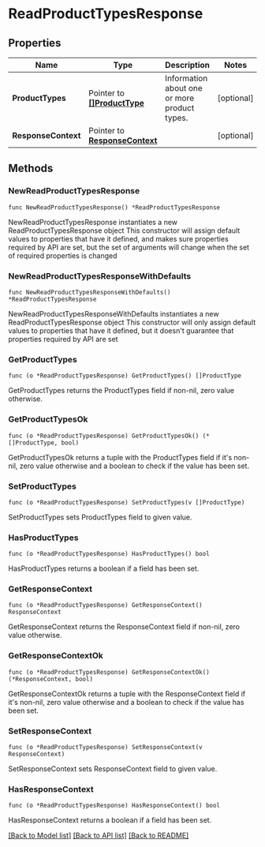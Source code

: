 # ReadProductTypesResponse

## Properties

Name | Type | Description | Notes
------------ | ------------- | ------------- | -------------
**ProductTypes** | Pointer to [**[]ProductType**](ProductType.md) | Information about one or more product types. | [optional] 
**ResponseContext** | Pointer to [**ResponseContext**](ResponseContext.md) |  | [optional] 

## Methods

### NewReadProductTypesResponse

`func NewReadProductTypesResponse() *ReadProductTypesResponse`

NewReadProductTypesResponse instantiates a new ReadProductTypesResponse object
This constructor will assign default values to properties that have it defined,
and makes sure properties required by API are set, but the set of arguments
will change when the set of required properties is changed

### NewReadProductTypesResponseWithDefaults

`func NewReadProductTypesResponseWithDefaults() *ReadProductTypesResponse`

NewReadProductTypesResponseWithDefaults instantiates a new ReadProductTypesResponse object
This constructor will only assign default values to properties that have it defined,
but it doesn't guarantee that properties required by API are set

### GetProductTypes

`func (o *ReadProductTypesResponse) GetProductTypes() []ProductType`

GetProductTypes returns the ProductTypes field if non-nil, zero value otherwise.

### GetProductTypesOk

`func (o *ReadProductTypesResponse) GetProductTypesOk() (*[]ProductType, bool)`

GetProductTypesOk returns a tuple with the ProductTypes field if it's non-nil, zero value otherwise
and a boolean to check if the value has been set.

### SetProductTypes

`func (o *ReadProductTypesResponse) SetProductTypes(v []ProductType)`

SetProductTypes sets ProductTypes field to given value.

### HasProductTypes

`func (o *ReadProductTypesResponse) HasProductTypes() bool`

HasProductTypes returns a boolean if a field has been set.

### GetResponseContext

`func (o *ReadProductTypesResponse) GetResponseContext() ResponseContext`

GetResponseContext returns the ResponseContext field if non-nil, zero value otherwise.

### GetResponseContextOk

`func (o *ReadProductTypesResponse) GetResponseContextOk() (*ResponseContext, bool)`

GetResponseContextOk returns a tuple with the ResponseContext field if it's non-nil, zero value otherwise
and a boolean to check if the value has been set.

### SetResponseContext

`func (o *ReadProductTypesResponse) SetResponseContext(v ResponseContext)`

SetResponseContext sets ResponseContext field to given value.

### HasResponseContext

`func (o *ReadProductTypesResponse) HasResponseContext() bool`

HasResponseContext returns a boolean if a field has been set.


[[Back to Model list]](../README.md#documentation-for-models) [[Back to API list]](../README.md#documentation-for-api-endpoints) [[Back to README]](../README.md)


